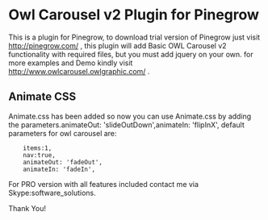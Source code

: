 # Owl Carousel v2 Plugin for Pinegrow

This is a plugin for Pinegrow, to download trial version of Pinegrow just visit http://pinegrow.com/ , this plugin will add Basic OWL Carousel v2 functionality with required files, but you must add jquery on your own. for more examples and Demo kindly visit http://www.owlcarousel.owlgraphic.com/ .

## Animate CSS

 Animate.css has been added so now you can use Animate.css by adding the parameters.animateOut: 'slideOutDown',animateIn: 'flipInX', 
 default parameters for owl carousel are:
 
	    items:1,
	    nav:true,
	    animateOut: 'fadeOut', 
	    animateIn: 'fadeIn',

For PRO version with all features included contact me via Skype:software_solutions.

Thank You!
